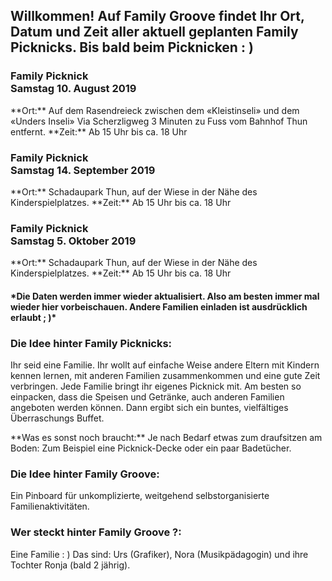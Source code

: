 <h2>Willkommen! Auf Family Groove findet Ihr Ort, Datum und Zeit aller aktuell geplanten Family Picknicks. Bis bald beim Picknicken : )</h2>

<h3>Family Picknick<br>Samstag 10. August 2019</h3>
<p>**Ort:** Auf dem Rasendreieck zwischen dem «Kleistinseli» und dem «Unders Inseli» 
Via Scherzligweg 3 Minuten zu Fuss vom Bahnhof Thun entfernt.
**Zeit:** Ab 15 Uhr bis ca. 18 Uhr</p>
<h3>Family Picknick<br>Samstag 14. September 2019</h3>
<p>**Ort:** Schadaupark Thun, auf der Wiese in der Nähe des Kinderspielplatzes.
**Zeit:** Ab 15 Uhr bis ca. 18 Uhr 
<h3>Family Picknick<br>Samstag 5. Oktober 2019</h3>
<p>**Ort:** Schadaupark Thun, auf der Wiese in der Nähe des Kinderspielplatzes.
**Zeit:** Ab 15 Uhr bis ca. 18 Uhr

<h4>*Die Daten werden immer wieder aktualisiert. Also am besten immer mal wieder hier vorbeischauen.
Andere Familien einladen ist ausdrücklich erlaubt ; )*</h4>

<h3>Die Idee hinter Family Picknicks:</h3>
<p>Ihr seid eine Familie. Ihr wollt auf einfache Weise andere Eltern mit Kindern kennen lernen, mit anderen Familien zusammenkommen und eine gute Zeit verbringen. Jede Familie bringt ihr eigenes Picknick mit. Am besten so einpacken, dass die Speisen und Getränke, auch anderen Familien angeboten werden können. Dann ergibt sich ein buntes, vielfältiges Überraschungs Buffet. 

<p>**Was es sonst noch braucht:** Je nach Bedarf etwas zum draufsitzen am Boden: Zum Beispiel eine Picknick-Decke oder ein paar Badetücher.

<h3>Die Idee hinter Family Groove:</h3>
Ein Pinboard für unkomplizierte, weitgehend selbstorganisierte Familienaktivitäten. 

<h3>Wer steckt hinter Family Groove ?:</h3>
Eine Familie : ) Das sind: Urs (Grafiker), Nora (Musikpädagogin) und ihre Tochter Ronja (bald 2 jährig). 
